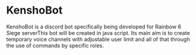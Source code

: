 # KenshoBot
KenshoBot is a discord bot specifically being developed for Rainbow 6 Siege serverThis bot will be created in java script. Its main aim is to create temporary voice channels with adjustable user limit and all of that through the use of commands by specific roles.
